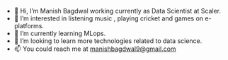 - 👋 Hi, I’m Manish Bagdwal working currently as Data Scientist at Scaler.
- 👀 I’m interested in listening music , playing cricket and games on e-platforms.
- 🌱 I’m currently learning MLops.
- 💞️ I’m looking to learn more technologies related to data science.
- 📫 You could reach me at manishbagdwal9@gmail.com

<!---
manish-bagdwal1/manish-bagdwal1 is a ✨ special ✨ repository because its `README.md` (this file) appears on your GitHub profile.
You can click the Preview link to take a look at your changes.
--->
